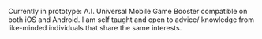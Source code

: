 Currently in prototype: A.I. Universal Mobile Game Booster compatible on both iOS and Android. I am self taught and open to advice/ knowledge from like-minded individuals that share the same interests.
